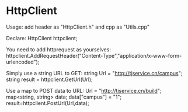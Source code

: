 # HttpClient

Usage:
add header as "HttpClient.h" and cpp as "Utils.cpp"

Declare:
HttpClient httpclient;

You need to add httprequest as yourselves:
httpclient.AddRequestHeader("Content-Type","application/x-www-form-urlencoded");

Simply use a string URL to GET:
string Url = "http://tjservice.cn/campus";
string result = httpclient.GetUrl(Url);

Use a map to POST data to URL:
Url = "http://tjservice.cn/build";
map<string, string> data;
data["campus"] = "1";
result=httpclient.PostUrl(Url,data);



